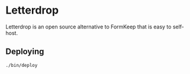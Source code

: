 Letterdrop
===

Letterdrop is an open source alternative to FormKeep that is easy to self-host.

## Deploying

```sh
./bin/deploy
```
